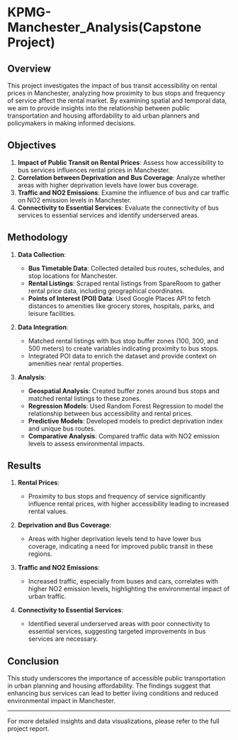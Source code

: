 # KPMG-Manchester_Analysis(Capstone Project)

## Overview

This project investigates the impact of bus transit accessibility on rental prices in Manchester, analyzing how proximity to bus stops and frequency of service affect the rental market. By examining spatial and temporal data, we aim to provide insights into the relationship between public transportation and housing affordability to aid urban planners and policymakers in making informed decisions.

## Objectives

1. **Impact of Public Transit on Rental Prices**: Assess how accessibility to bus services influences rental prices in Manchester.
2. **Correlation between Deprivation and Bus Coverage**: Analyze whether areas with higher deprivation levels have lower bus coverage.
3. **Traffic and NO2 Emissions**: Examine the influence of bus and car traffic on NO2 emission levels in Manchester.
4. **Connectivity to Essential Services**: Evaluate the connectivity of bus services to essential services and identify underserved areas.

## Methodology

1. **Data Collection**:
   - **Bus Timetable Data**: Collected detailed bus routes, schedules, and stop locations for Manchester.
   - **Rental Listings**: Scraped rental listings from SpareRoom to gather rental price data, including geographical coordinates.
   - **Points of Interest (POI) Data**: Used Google Places API to fetch distances to amenities like grocery stores, hospitals, parks, and leisure facilities.

2. **Data Integration**:
   - Matched rental listings with bus stop buffer zones (100, 300, and 500 meters) to create variables indicating proximity to bus stops.
   - Integrated POI data to enrich the dataset and provide context on amenities near rental properties.

3. **Analysis**:
   - **Geospatial Analysis**: Created buffer zones around bus stops and matched rental listings to these zones.
   - **Regression Models**: Used Random Forest Regression to model the relationship between bus accessibility and rental prices.
   - **Predictive Models**: Developed models to predict deprivation index and unique bus routes.
   - **Comparative Analysis**: Compared traffic data with NO2 emission levels to assess environmental impacts.

## Results

1. **Rental Prices**:
   - Proximity to bus stops and frequency of service significantly influence rental prices, with higher accessibility leading to increased rental values.
   
2. **Deprivation and Bus Coverage**:
   - Areas with higher deprivation levels tend to have lower bus coverage, indicating a need for improved public transit in these regions.

3. **Traffic and NO2 Emissions**:
   - Increased traffic, especially from buses and cars, correlates with higher NO2 emission levels, highlighting the environmental impact of urban traffic.

4. **Connectivity to Essential Services**:
   - Identified several underserved areas with poor connectivity to essential services, suggesting targeted improvements in bus services are necessary.

## Conclusion

This study underscores the importance of accessible public transportation in urban planning and housing affordability. The findings suggest that enhancing bus services can lead to better living conditions and reduced environmental impact in Manchester.

---

For more detailed insights and data visualizations, please refer to the full project report.
